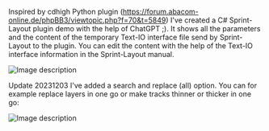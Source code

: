 Inspired by cdhigh Python plugin (https://forum.abacom-online.de/phpBB3/viewtopic.php?f=70&t=5849) I've created a C# Sprint-Layout plugin demo with the help of ChatGPT ;). It shows all the parameters and the content of the temporary Text-IO interface file send by Sprint-Layout to the plugin. You can edit the content with the help of the Text-IO interface information in the Sprint-Layout manual.

![Image description](https://i.postimg.cc/d3MJS35M/Sprint-Layout-plugin-demo1.png)

Update 20231203
I've added a search and replace (all) option. You can for example replace layers in one go or make tracks thinner or thicker in one go:

![Image description](https://i.postimg.cc/VLVKytjb/2023-12-10-16-23-42-Sprint-Layout-plugin-demo.png)
